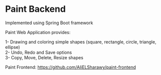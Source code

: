 # Paint Backend
Implemented using Spring Boot framework

Paint Web Application provides:
 
 1- Drawing and coloring simple shapes (square, rectangle, circle, triangle, ellipse)\
 2- Undo, Redo and Save options\
 3- Copy, Move, Delete, Resize shapes
 
 Paint Frontend: https://github.com/AliELSharawy/paint-frontend
